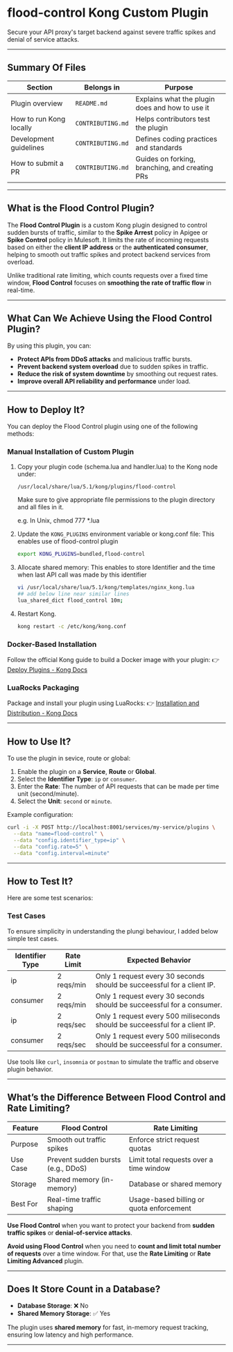 # flood-control Kong Custom Plugin
Secure your API proxy's target backend against severe traffic spikes and denial of service attacks.

---
## Summary Of Files
| Section                 | Belongs in        | Purpose                                         |
| ----------------------- | ----------------- | ----------------------------------------------- |
| Plugin overview         | `README.md`       | Explains what the plugin does and how to use it |
| How to run Kong locally | `CONTRIBUTING.md` | Helps contributors test the plugin              |
| Development guidelines  | `CONTRIBUTING.md` | Defines coding practices and standards          |
| How to submit a PR      | `CONTRIBUTING.md` | Guides on forking, branching, and creating PRs  |


---
## What is the Flood Control Plugin?

The **Flood Control Plugin** is a custom Kong plugin designed to control sudden bursts of traffic, similar to the **Spike Arrest** policy in Apigee or **Spike Control** policy in Mulesoft. It limits the rate of incoming requests based on either the **client IP address** or the **authenticated consumer**, helping to smooth out traffic spikes and protect backend services from overload.

Unlike traditional rate limiting, which counts requests over a fixed time window, **Flood Control** focuses on **smoothing the rate of traffic flow** in real-time.

---

## What Can We Achieve Using the Flood Control Plugin?

By using this plugin, you can:

- **Protect APIs from DDoS attacks** and malicious traffic bursts.
- **Prevent backend system overload** due to sudden spikes in traffic.
- **Reduce the risk of system downtime** by smoothing out request rates.
- **Improve overall API reliability and performance** under load.

---

## How to Deploy It?

You can deploy the Flood Control plugin using one of the following methods:

### Manual Installation of Custom Plugin
1. Copy your plugin code (schema.lua and handler.lua) to the Kong node under:
   ```
   /usr/local/share/lua/5.1/kong/plugins/flood-control
   ```
   Make sure to give appropriate file permissions to the plugin directory and all files in it.

   e.g. In Unix, chmod 777 *.lua
   
3. Update the `KONG_PLUGINS` environment variable or kong.conf file:
   This enables use of flood-control plugin
   ```bash
   export KONG_PLUGINS=bundled,flood-control
   ```
4. Allocate shared memory:
   This enables to store Identifier and the time when last API call was made by this identifier
   ```bash
   vi /usr/local/share/lua/5.1/kong/templates/nginx_kong.lua
   ## add below line near similar lines
   lua_shared_dict flood_control 10m;
   ```
5. Restart Kong.
   ```bash
   kong restart -c /etc/kong/kong.conf
   ```
### Docker-Based Installation
Follow the official Kong guide to build a Docker image with your plugin:
👉 [Deploy Plugins - Kong Docs](https://docs.konghq.com/gateway/latest/plugin-development/get-started/deploy/)

### LuaRocks Packaging
Package and install your plugin using LuaRocks:
👉 [Installation and Distribution - Kong Docs](https://docs.konghq.com/gateway/latest/plugin-development/distribution/)

---

## How to Use It?

To use the plugin in sevice, route or global:

1. Enable the plugin on a **Service**, **Route** or **Global**.
2. Select the **Identifier Type**: `ip` or `consumer`.
2. Enter the **Rate**: The number of API requests that can be made per time unit (second/minute).
3. Select the **Unit**: `second` or `minute`.

Example configuration:
```bash
curl -i -X POST http://localhost:8001/services/my-service/plugins \
  --data "name=flood-control" \
  --data "config.identifier_type=ip" \
  --data "config.rate=5" \
  --data "config.interval=minute"
```

---

## How to Test It?

Here are some test scenarios:

### Test Cases

To ensure simplicity in understanding the plungi behaviour, I added below simple test cases.

| Identifier Type       | Rate Limit          | Expected Behavior                              								 |
|-----------------------|-------------------- |------------------------------------------------------------------------------|
| ip                    | 2 reqs/min          | Only 1 request every 30 seconds should be succeessful for a client IP.       |
| consumer              | 2 reqs/min          | Only 1 request every 30 seconds should be succeessful for a consumer.        |
| ip                    | 2 reqs/sec          | Only 1 request every 500 miliseconds should be succeessful for a client IP.  |
| consumer              | 2 reqs/sec          | Only 1 request every 500 miliseconds should be succeessful for a consumer.   |

Use tools like `curl`, `insomnia` or `postman` to simulate the traffic and observe plugin behavior.

---

## What’s the Difference Between Flood Control and Rate Limiting?

| Feature              | Flood Control                             | Rate Limiting                              			|
|----------------------|-------------------------------------------|--------------------------------------------------------|
| Purpose              | Smooth out traffic spikes                 | Enforce strict request quotas              			|
| Use Case             | Prevent sudden bursts (e.g., DDoS)        | Limit total requests over a time window                |
| Storage              | Shared memory (in-memory)                 | Database or shared memory                              |
| Best For             | Real-time traffic shaping                 | Usage-based billing or quota enforcement 			    |

**Use Flood Control** when you want to protect your backend from **sudden traffic spikes** or **denial-of-service attacks**.

**Avoid using Flood Control** when you need to **count and limit total number of requests** over a time window. For that, use the **Rate Limiting** or **Rate Limiting Advanced** plugin.

---

## Does It Store Count in a Database?

- **Database Storage**: ❌ No
- **Shared Memory Storage**: ✅ Yes

The plugin uses **shared memory** for fast, in-memory request tracking, ensuring low latency and high performance.

---